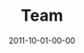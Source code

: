 ---
layout: message
category: message
series: "Everyday Friends"
title: "Team"
date: 2011-10-01-00-00
message_id: 694
program: "http://s3.amazonaws.com/crossroads-media/documents/10_01-02_11Program.pdf"
description: "Chuck Mingo talks about how great friendships mirror great teams."
video: "http://s3.amazonaws.com/crossroads-media/messages/video/everydayfriends_04.mp4"
video-duration: "36:05"
yt-embed-url: "//www.youtube.com/embed/8G-ZNK1S_xk"
video-image: "http://s3.amazonaws.com/crossroads-media/images/everydayfriendsstill_04.jpg"
audio: "http://s3.amazonaws.com/crossroads-media/messages/audio/everydayfriends_04.mp3"
audio-duration: "36:01"
tag: 
 - program
 - friendship
 - team
 - mingo
explicit: false
---
